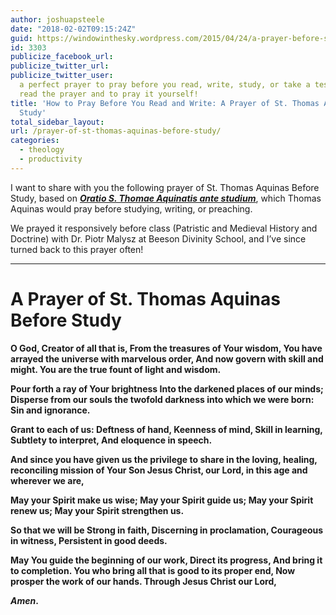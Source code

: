 ```yaml
---
author: joshuapsteele
date: "2018-02-02T09:15:24Z"
guid: https://windowinthesky.wordpress.com/2015/04/24/a-prayer-before-study-2/
id: 3303
publicize_facebook_url:
publicize_twitter_url:
publicize_twitter_user:
  a perfect prayer to pray before you read, write, study, or take a test. Click to
  read the prayer and to pray it yourself!
title: 'How to Pray Before You Read and Write: A Prayer of St. Thomas Aquinas Before
  Study'
total_sidebar_layout:
url: /prayer-of-st-thomas-aquinas-before-study/
categories:
  - theology
  - productivity
---
```


I want to share with you the following prayer of St. Thomas Aquinas Before Study, based on <u>***[Oratio S. Thomae Aquinatis ante studium](http://www.preces-latinae.org/thesaurus/Varia/CreatorIneff.html)***</u>, which Thomas Aquinas would pray before studying, writing, or preaching.

We prayed it responsively before class (Patristic and Medieval History and Doctrine) with Dr. Piotr Malysz at Beeson Divinity School, and I’ve since turned back to this prayer often!

---

# A Prayer of St. Thomas Aquinas Before Study

**O God, Creator of all that is, From the treasures of Your wisdom, You have arrayed the universe with marvelous order, And now govern with skill and might. You are the true fount of light and wisdom.**

**Pour forth a ray of Your brightness Into the darkened places of our minds; Disperse from our souls the twofold darkness into which we were born: Sin and ignorance.**

**Grant to each of us: Deftness of hand, Keenness of mind, Skill in learning, Subtlety to interpret, And eloquence in speech.**

**And since you have given us the privilege to share in the loving, healing, reconciling mission of Your Son Jesus Christ, our Lord, in this age and wherever we are,**

**May your Spirit make us wise; May your Spirit guide us; May your Spirit renew us; May your Spirit strengthen us.**

**So that we will be Strong in faith, Discerning in proclamation, Courageous in witness, Persistent in good deeds.**

**May You guide the beginning of our work, Direct its progress, And bring it to completion. You who bring all that is good to its proper end, Now prosper the work of our hands. Through Jesus Christ our Lord,**

***Amen*.**